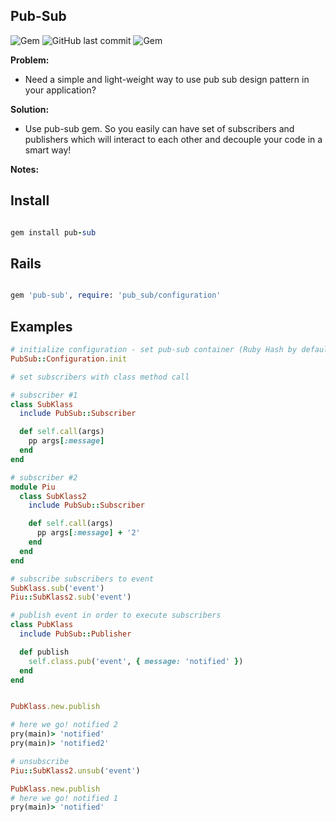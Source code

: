 ## Pub-Sub

![Gem](https://img.shields.io/gem/dt/pub-sub.svg)
![GitHub last commit](https://img.shields.io/github/last-commit/nucleom42/pub-sub.svg)
![Gem](https://img.shields.io/gem/v/pub-sub.svg)

**Problem:**

* Need a simple and light-weight way to use pub sub design pattern in your application?

**Solution:**

* Use pub-sub gem. So you easily can have set of subscribers and publishers which will interact to each other and decouple your code in a smart way!

**Notes:**

## Install

```ruby

gem install pub-sub

```

## Rails

```ruby

gem 'pub-sub', require: 'pub_sub/configuration'

```

## Examples

```ruby
# initialize configuration - set pub-sub container (Ruby Hash by default)
PubSub::Configuration.init

# set subscribers with class method call

# subscriber #1
class SubKlass
  include PubSub::Subscriber

  def self.call(args)
    pp args[:message]
  end
end

# subscriber #2
module Piu
  class SubKlass2
    include PubSub::Subscriber

    def self.call(args)
      pp args[:message] + '2'
    end
  end
end

# subscribe subscribers to event
SubKlass.sub('event')
Piu::SubKlass2.sub('event')

# publish event in order to execute subscribers
class PubKlass
  include PubSub::Publisher

  def publish
    self.class.pub('event', { message: 'notified' })
  end
end


PubKlass.new.publish

# here we go! notified 2
pry(main)> 'notified'
pry(main)> 'notified2'

# unsubscribe
Piu::SubKlass2.unsub('event')

PubKlass.new.publish
# here we go! notified 1
pry(main)> 'notified'
```